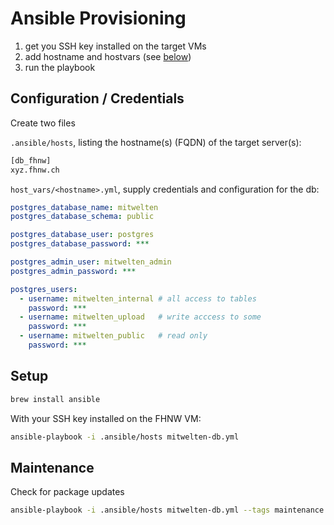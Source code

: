 # Ansible Provisioning

1. get you SSH key installed on the target VMs
2. add hostname and hostvars (see [below](#configuration--credentials))
3. run the playbook

## Configuration / Credentials

Create two files

`.ansible/hosts`, listing the hostname(s) (FQDN) of the target server(s):

```txt
[db_fhnw]
xyz.fhnw.ch
```

`host_vars/<hostname>.yml`, supply credentials and configuration for the db:

```yml
postgres_database_name: mitwelten
postgres_database_schema: public

postgres_database_user: postgres
postgres_database_password: ***

postgres_admin_user: mitwelten_admin
postgres_admin_password: ***

postgres_users:
  - username: mitwelten_internal # all access to tables
    password: ***
  - username: mitwelten_upload   # write acccess to some
    password: ***
  - username: mitwelten_public   # read only
    password: ***
```

## Setup

```bash
brew install ansible
```

With your SSH key installed on the FHNW VM:

```bash
ansible-playbook -i .ansible/hosts mitwelten-db.yml
```

## Maintenance

Check for package updates

```bash
ansible-playbook -i .ansible/hosts mitwelten-db.yml --tags maintenance
```

